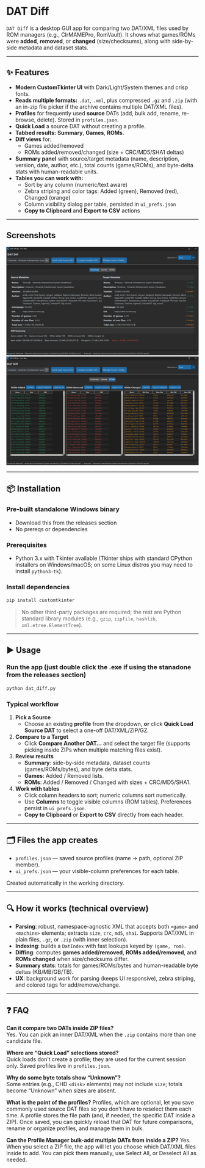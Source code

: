# DAT Diff

`DAT Diff` is a desktop GUI app for comparing two DAT/XML files used by ROM managers (e.g., ClrMAMEPro, RomVault). It shows what games/ROMs were **added**, **removed**, or **changed** (size/checksums), along with side-by-side metadata and dataset stats.

---

## ✨ Features

- **Modern CustomTkinter UI** with Dark/Light/System themes and crisp fonts.
- **Reads multiple formats:** `.dat`, `.xml`, plus compressed `.gz` and `.zip` (with an in-zip file picker if the archive contains multiple DAT/XML files).
- **Profiles** for frequently used **source** DATs (add, bulk add, rename, re-browse, delete). Stored in `profiles.json`.
- **Quick Load** a source DAT without creating a profile.
- **Tabbed results:** **Summary**, **Games**, **ROMs**.
- **Diff views** for:
  - Games added/removed
  - ROMs added/removed/changed (size + CRC/MD5/SHA1 deltas)
- **Summary panel** with source/target metadata (name, description, version, date, author, etc.), total counts (games/ROMs), and byte-delta stats with human-readable units.
- **Tables you can work with:**
  - Sort by any column (numeric/text aware)
  - Zebra striping and color tags: Added (green), Removed (red), Changed (orange)
  - Column visibility dialog per table, persisted in `ui_prefs.json`
  - **Copy to Clipboard** and **Export to CSV** actions

---
## Screenshots

![image](dat_diff_summary.png)
![image](dat_diff_roms.png)


---
## 📦 Installation

### Pre-built standalone Windows binary
- Download this from the releases section
- No prereqs or dependencies
  
### Prerequisites
- Python 3.x with Tkinter available (Tkinter ships with standard CPython installers on Windows/macOS; on some Linux distros you may need to install `python3-tk`).

### Install dependencies
```bash
pip install customtkinter
```

> No other third-party packages are required; the rest are Python standard library modules (e.g., `gzip`, `zipfile`, `hashlib`, `xml.etree.ElementTree`).

---

## ▶️ Usage

### Run the app (just double click the .exe if using the stanadone from the releases section)
```bash
python dat_diff.py
```

### Typical workflow
1. **Pick a Source**  
   - Choose an existing **profile** from the dropdown, **or** click **Quick Load Source DAT** to select a one-off DAT/XML/ZIP/GZ.
2. **Compare to a Target**  
   - Click **Compare Another DAT…** and select the target file (supports picking inside ZIPs when multiple matching files exist).
3. **Review results**
   - **Summary**: side-by-side metadata, dataset counts (games/ROMs/bytes), and byte delta stats.
   - **Games**: Added / Removed lists.
   - **ROMs**: Added / Removed / Changed with sizes + CRC/MD5/SHA1.
4. **Work with tables**
   - Click column headers to sort; numeric columns sort numerically.
   - Use **Columns** to toggle visible columns (ROM tables). Preferences persist in `ui_prefs.json`.
   - **Copy to Clipboard** or **Export to CSV** directly from each header.

---

## 🗂️ Files the app creates

- `profiles.json` — saved source profiles (name → path, optional ZIP member).
- `ui_prefs.json` — your visible-column preferences for each table.

Created automatically in the working directory.

---

## 🔍 How it works (technical overview)

- **Parsing**: robust, namespace-agnostic XML that accepts both `<game>` and `<machine>` elements; extracts `size`, `crc`, `md5`, `sha1`. Supports DAT/XML in plain files, `.gz`, or `.zip` (with inner selection).
- **Indexing**: builds a `DatIndex` with fast lookups keyed by `(game, rom)`.
- **Diffing**: computes **games added/removed**, **ROMs added/removed**, and **ROMs changed** when size/checksums differ.
- **Summary stats**: totals for games/ROMs/bytes and human-readable byte deltas (KB/MB/GB/TB).
- **UX**: background work for parsing (keeps UI responsive), zebra striping, and colored tags for add/remove/change.

---

## ❓ FAQ

**Can it compare two DATs inside ZIP files?**  
Yes. You can pick an inner DAT/XML when the `.zip` contains more than one candidate file.

**Where are “Quick Load” selections stored?**  
Quick loads don’t create a profile; they are used for the current session only. Saved profiles live in `profiles.json`.

**Why do some byte totals show “Unknown”?**  
Some entries (e.g., CHD `<disk>` elements) may not include `size`; totals become “Unknown” when sizes are absent.

**What is the point of the profiles?**
Profiles, which are optional, let you save commonly used source DAT files so you don’t have to reselect them each time. A profile stores the file path (and, if needed, the specific DAT inside a ZIP). Once saved, you can quickly reload that DAT for future comparisons, rename or organize profiles, and manage them in bulk.

**Can the Profile Manager bulk-add multiple DATs from inside a ZIP?**
Yes. When you select a ZIP file, the app will let you choose which DAT/XML files inside to add. You can pick them manually, use Select All, or Deselect All as needed.
